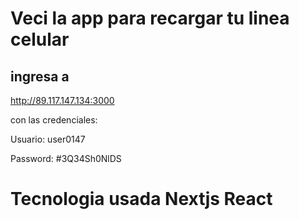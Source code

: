 # Veci la app para recargar tu linea celular

## ingresa a

http://89.117.147.134:3000

con las credenciales:

Usuario: user0147

Password: #3Q34Sh0NlDS

# Tecnologia usada Nextjs React
